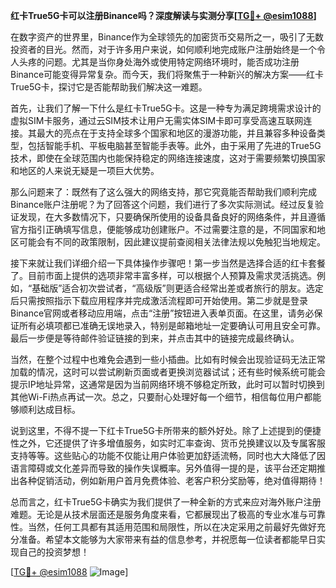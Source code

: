 **红卡True5G卡可以注册Binance吗？深度解读与实测分享[[TG💪+ @esim1088](https://t.me/s/esim1088)]**

在数字资产的世界里，Binance作为全球领先的加密货币交易所之一，吸引了无数投资者的目光。然而，对于许多用户来说，如何顺利地完成账户注册始终是一个令人头疼的问题。尤其是当你身处海外或使用特定网络环境时，能否成功注册Binance可能变得异常复杂。而今天，我们将聚焦于一种新兴的解决方案——红卡True5G卡，探讨它是否能帮助我们解决这一难题。

首先，让我们了解一下什么是红卡True5G卡。这是一种专为满足跨境需求设计的虚拟SIM卡服务，通过云SIM技术让用户无需实体SIM卡即可享受高速互联网连接。其最大的亮点在于支持全球多个国家和地区的漫游功能，并且兼容多种设备类型，包括智能手机、平板电脑甚至智能手表等。此外，由于采用了先进的True5G技术，即使在全球范围内也能保持稳定的网络连接速度，这对于需要频繁切换国家和地区的人来说无疑是一项巨大优势。

那么问题来了：既然有了这么强大的网络支持，那它究竟能否帮助我们顺利完成Binance账户注册呢？为了回答这个问题，我们进行了多次实际测试。经过反复验证发现，在大多数情况下，只要确保所使用的设备具备良好的网络条件，并且遵循官方指引正确填写信息，便能够成功创建账户。不过需要注意的是，不同国家和地区可能会有不同的政策限制，因此建议提前查阅相关法律法规以免触犯当地规定。

接下来就让我们详细介绍一下具体操作步骤吧！第一步当然是选择合适的红卡套餐了。目前市面上提供的选项非常丰富多样，可以根据个人预算及需求灵活挑选。例如，“基础版”适合初次尝试者，“高级版”则更适合经常出差或者旅行的朋友。选定后只需按照指示下载应用程序并完成激活流程即可开始使用。第二步就是登录Binance官网或者移动应用端，点击“注册”按钮进入表单页面。在这里，请务必保证所有必填项都已准确无误地录入，特别是邮箱地址一定要确认可用且安全可靠。最后一步便是等待邮件验证链接的到来，并点击其中的链接完成最终确认。

当然，在整个过程中也难免会遇到一些小插曲。比如有时候会出现验证码无法正常加载的情况，这时可以尝试刷新页面或者更换浏览器试试；还有些时候系统可能会提示IP地址异常，这通常是因为当前网络环境不够稳定所致，此时可以暂时切换到其他Wi-Fi热点再试一次。总之，只要耐心处理好每一个细节，相信每位用户都能够顺利达成目标。

说到这里，不得不提一下红卡True5G卡所带来的额外好处。除了上述提到的便捷性之外，它还提供了许多增值服务，如实时汇率查询、货币兑换建议以及专属客服支持等等。这些贴心的功能不仅能让用户体验更加舒适流畅，同时也大大降低了因语言障碍或文化差异而导致的操作失误概率。另外值得一提的是，该平台还定期推出各种促销活动，例如新用户首月免费体验、老客户积分奖励等，绝对值得期待！

总而言之，红卡True5G卡确实为我们提供了一种全新的方式来应对海外账户注册难题。无论是从技术层面还是服务角度来看，它都展现出了极高的专业水准与可靠性。当然，任何工具都有其适用范围和局限性，所以在决定采用之前最好先做好充分准备。希望本文能够为大家带来有益的信息参考，并祝愿每一位读者都能早日实现自己的投资梦想！

[[TG💪+ @esim1088](https://t.me/s/esim1088) ![Image](https://i.postimg.cc/4NQfJmqS/Snipaste-2025-05-13-00-14-12.png)]